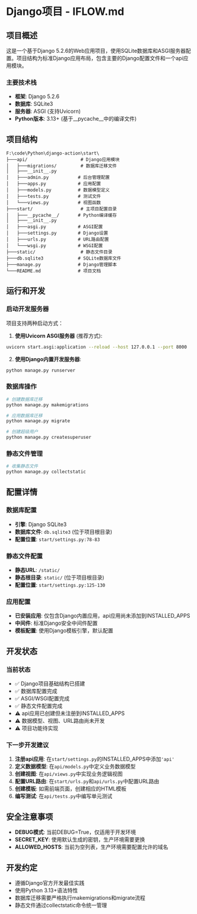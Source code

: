 # Django项目 - IFLOW.md

## 项目概述

这是一个基于Django 5.2.6的Web应用项目，使用SQLite数据库和ASGI服务器配置。项目结构为标准Django应用布局，包含主要的Django配置文件和一个api应用模块。

### 主要技术栈
- **框架**: Django 5.2.6
- **数据库**: SQLite3
- **服务器**: ASGI (支持Uvicorn)
- **Python版本**: 3.13+ (基于__pycache__中的编译文件)

## 项目结构

```
F:\code\Python\django-action\start\
├───api/                    # Django应用模块
│   ├───migrations/         # 数据库迁移文件
│   ├───__init__.py
│   ├───admin.py           # 后台管理配置
│   ├───apps.py            # 应用配置
│   ├───models.py          # 数据模型定义
│   ├───tests.py           # 测试文件
│   └───views.py           # 视图函数
├───start/                  # 主项目配置目录
│   ├───__pycache__/       # Python编译缓存
│   ├───__init__.py
│   ├───asgi.py            # ASGI配置
│   ├───settings.py        # Django设置
│   ├───urls.py            # URL路由配置
│   └───wsgi.py            # WSGI配置
├───static/                 # 静态文件目录
├───db.sqlite3             # SQLite数据库文件
├───manage.py              # Django管理脚本
└───README.md              # 项目文档
```

## 运行和开发

### 启动开发服务器

项目支持两种启动方式：

1. **使用Uvicorn ASGI服务器** (推荐方式):
```bash
uvicorn start.asgi:application --reload --host 127.0.0.1 --port 8000
```

2. **使用Django内置开发服务器**:
```bash
python manage.py runserver
```

### 数据库操作

```bash
# 创建数据库迁移
python manage.py makemigrations

# 应用数据库迁移
python manage.py migrate

# 创建超级用户
python manage.py createsuperuser
```

### 静态文件管理

```bash
# 收集静态文件
python manage.py collectstatic
```

## 配置详情

### 数据库配置
- **引擎**: Django SQLite3
- **数据库文件**: `db.sqlite3` (位于项目根目录)
- **配置位置**: `start/settings.py:78-83`

### 静态文件配置
- **静态URL**: `/static/`
- **静态根目录**: `static/` (位于项目根目录)
- **配置位置**: `start/settings.py:125-130`

### 应用配置
- **已安装应用**: 仅包含Django内置应用，api应用尚未添加到INSTALLED_APPS
- **中间件**: 标准Django安全中间件配置
- **模板配置**: 使用Django模板引擎，默认配置

## 开发状态

### 当前状态
- ✅ Django项目基础结构已搭建
- ✅ 数据库配置完成
- ✅ ASGI/WSGI配置完成
- ✅ 静态文件配置完成
- ⚠️ api应用已创建但未注册到INSTALLED_APPS
- ⚠️ 数据模型、视图、URL路由尚未开发
- ⚠️ 项目功能待实现

### 下一步开发建议

1. **注册api应用**: 在`start/settings.py`的INSTALLED_APPS中添加`'api'`
2. **定义数据模型**: 在`api/models.py`中定义业务数据模型
3. **创建视图**: 在`api/views.py`中实现业务逻辑视图
4. **配置URL路由**: 在`start/urls.py`和`api/urls.py`中配置URL路由
5. **创建模板**: 如需前端页面，创建相应的HTML模板
6. **编写测试**: 在`api/tests.py`中编写单元测试

## 安全注意事项

- **DEBUG模式**: 当前DEBUG=True，仅适用于开发环境
- **SECRET_KEY**: 使用默认生成的密钥，生产环境需要更换
- **ALLOWED_HOSTS**: 当前为空列表，生产环境需要配置允许的域名

## 开发约定

- 遵循Django官方开发最佳实践
- 使用Python 3.13+语法特性
- 数据库迁移需要严格执行makemigrations和migrate流程
- 静态文件通过collectstatic命令统一管理